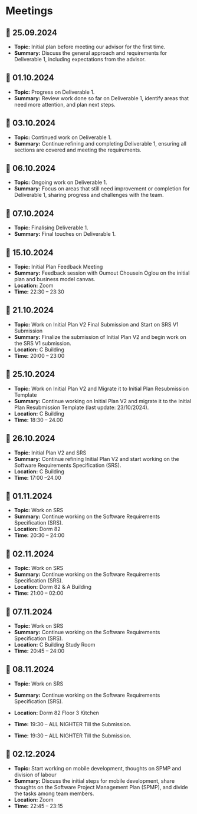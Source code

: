 # Meetings

## 📅 25.09.2024

- **Topic:** Initial plan before meeting our advisor for the first time.
- **Summary:** Discuss the general approach and requirements for Deliverable 1, including expectations from the advisor.

## 📅 01.10.2024

- **Topic:** Progress on Deliverable 1.
- **Summary:** Review work done so far on Deliverable 1, identify areas that need more attention, and plan next steps.

## 📅 03.10.2024

- **Topic:** Continued work on Deliverable 1.
- **Summary:** Continue refining and completing Deliverable 1, ensuring all sections are covered and meeting the requirements.

## 📅 06.10.2024

- **Topic:** Ongoing work on Deliverable 1.
- **Summary:** Focus on areas that still need improvement or completion for Deliverable 1, sharing progress and challenges with the team.

## 📅 07.10.2024

- **Topic:** Finalising Deliverable 1.
- **Summary:** Final touches on Deliverable 1.

## 📅 15.10.2024

- **Topic:** Initial Plan Feedback Meeting
- **Summary:** Feedback session with Oumout Chousein Oglou on the initial plan and business model canvas.
- **Location:** Zoom
- **Time:** 22:30 – 23:30

## 📅 21.10.2024

- **Topic:** Work on Initial Plan V2 Final Submission and Start on SRS V1 Submission
- **Summary:** Finalize the submission of Initial Plan V2 and begin work on the SRS V1 submission.
- **Location:** C Building
- **Time:** 20:00 – 23:00

## 📅 25.10.2024

- **Topic:** Work on Initial Plan V2 and Migrate it to Initial Plan Resubmission Template
- **Summary:** Continue working on Initial Plan V2 and migrate it to the Initial Plan Resubmission Template (last update: 23/10/2024).
- **Location:** C Building
- **Time:** 18:30 – 24.00

## 📅 26.10.2024

- **Topic:** Initial Plan V2 and SRS
- **Summary:** Continue refining Initial Plan V2 and start working on the Software Requirements Specification (SRS).
- **Location:** C Building
- **Time:** 17:00 –24.00

## 📅 01.11.2024

- **Topic:** Work on SRS
- **Summary:** Continue working on the Software Requirements Specification (SRS).
- **Location:** Dorm 82
- **Time:** 20:30 – 24:00

## 📅 02.11.2024

- **Topic:** Work on SRS
- **Summary:** Continue working on the Software Requirements Specification (SRS).
- **Location:** Dorm 82 & A Building
- **Time:** 21:00 – 02:00

## 📅 07.11.2024

- **Topic:** Work on SRS
- **Summary:** Continue working on the Software Requirements Specification (SRS).
- **Location:** C Building Study Room
- **Time:** 20:45 – 24:00

## 📅 08.11.2024

- **Topic:** Work on SRS
- **Summary:** Continue working on the Software Requirements Specification (SRS).
- **Location:** Dorm 82 Floor 3 Kitchen
- **Time:** 19:30 – ALL NIGHTER Till the Submission.

- **Time:** 19:30 – ALL NIGHTER Till the Submission.

## 📅 02.12.2024

- **Topic:** Start working on mobile development, thoughts on SPMP and division of labour
- **Summary:** Discuss the initial steps for mobile development, share thoughts on the Software Project Management Plan (SPMP), and divide the tasks among team members.
- **Location:** Zoom
- **Time:** 22:45 – 23:15